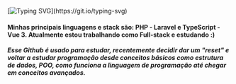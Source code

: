 [![Typing SVG](https://readme-typing-svg.herokuapp.com/?color=blue&size=24&left=true&vCenter=true&width=1000&lines=Olá,+Meu+Nome+é+Edilson;Sou+dev+Full-stack.)](https://git.io/typing-svg)

#### Minhas principais linguagens e stack são: PHP - Laravel e TypeScript - Vue 3. Atualmente estou trabalhando como Full-stack e estudando :)

***Esse Github é usado para estudar, recentemente decidir dar um "reset" e voltar a estudar programação desde conceitos básicos como estrutura de dados, POO, como funciona a linguagem de programação até chegar em conceitos avançados.***
